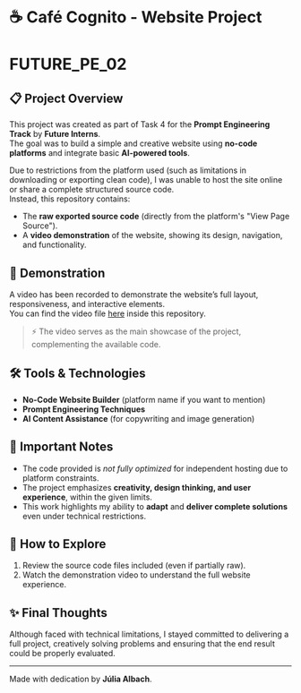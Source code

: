 # ☕ Café Cognito - Website Project
# FUTURE_PE_02

## 📋 Project Overview
This project was created as part of Task 4 for the **Prompt Engineering Track** by **Future Interns**.  
The goal was to build a simple and creative website using **no-code platforms** and integrate basic **AI-powered tools**.

Due to restrictions from the platform used (such as limitations in downloading or exporting clean code), I was unable to host the site online or share a complete structured source code.  
Instead, this repository contains:

- The **raw exported source code** (directly from the platform's "View Page Source").
- A **video demonstration** of the website, showing its design, navigation, and functionality.

## 🎥 Demonstration
A video has been recorded to demonstrate the website’s full layout, responsiveness, and interactive elements.  
You can find the video file [here](https://drive.google.com/file/d/1wHhYdN0yMYl29p1S0Lz3nXbJGV80vpZS/view?usp=sharing) inside this repository.

> ⚡ The video serves as the main showcase of the project, complementing the available code.

## 🛠️ Tools & Technologies
- **No-Code Website Builder** (platform name if you want to mention)
- **Prompt Engineering Techniques**
- **AI Content Assistance** (for copywriting and image generation)

## 📌 Important Notes
- The code provided is *not fully optimized* for independent hosting due to platform constraints.
- The project emphasizes **creativity, design thinking, and user experience**, within the given limits.
- This work highlights my ability to **adapt** and **deliver complete solutions** even under technical restrictions.

## 🚀 How to Explore
1. Review the source code files included (even if partially raw).
2. Watch the demonstration video to understand the full website experience.

## ✨ Final Thoughts
Although faced with technical limitations, I stayed committed to delivering a full project, creatively solving problems and ensuring that the end result could be properly evaluated.

---

Made with dedication by **Júlia Albach**.
